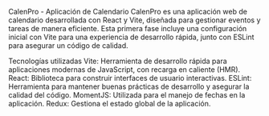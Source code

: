 CalenPro - Aplicación de Calendario
CalenPro es una aplicación web de calendario desarrollada con React y Vite, diseñada para gestionar eventos y tareas de manera eficiente. Esta primera fase incluye una configuración inicial con Vite para una experiencia de desarrollo rápida, junto con ESLint para asegurar un código de calidad.

Tecnologías utilizadas
Vite: Herramienta de desarrollo rápida para aplicaciones modernas de JavaScript, con recarga en caliente (HMR).
React: Biblioteca para construir interfaces de usuario interactivas.
ESLint: Herramienta para mantener buenas prácticas de desarrollo y asegurar la calidad del código.
MomentJS: Utilizada para el manejo de fechas en la aplicación.
Redux: Gestiona el estado global de la aplicación.
